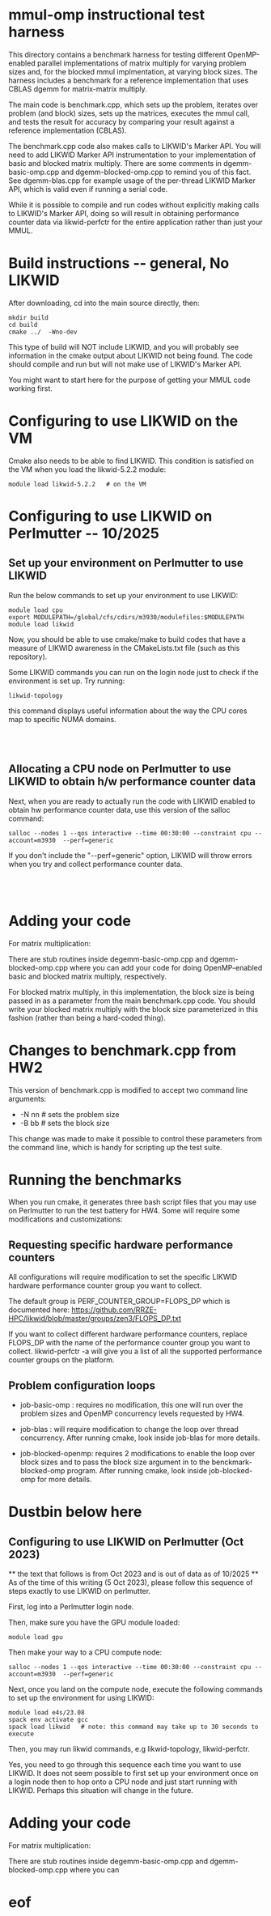 # mmul-omp instructional test harness

This directory contains a benchmark harness for testing different OpenMP-enabled parallel
implementations of matrix multiply for varying problem sizes and, for the blocked mmul 
implmentation, at varying block sizes. The harness includes a benchmark for a reference
implementation that uses CBLAS dgemm for matrix-matrix multiply. 

The main code is benchmark.cpp, which sets up the problem, iterates over problem
(and block) sizes, sets up the matrices, executes the mmul call, and tests the
result for accuracy by comparing your result against a reference implementation (CBLAS).

The benchmark.cpp code also makes calls to LIKWID's Marker API. You will need to add
LIKWID Marker API instrumentation to your implementation of basic and blocked matrix
multiply. There are some comments in dgemm-basic-omp.cpp and dgemm-blocked-omp.cpp
to remind you of this fact. See dgemm-blas.cpp for example usage of the per-thread
LIKWID Marker API, which is valid even if running a serial code.

While it is possible to compile and run codes without explicitly making calls to LIKWID's
Marker API, doing so will result in obtaining performance counter data via likwid-perfctr 
for the entire application rather than just your MMUL.


# Build instructions -- general, No LIKWID

After downloading, cd into the main source directly, then:

    mkdir build  
    cd build  
    cmake ../  -Wno-dev

This type of build will NOT include LIKWID, and you will probably see information in the cmake
output about LIKWID not being found. The code should compile and run but will not make use of 
LIKWID's Marker API.

You might want to start here for the purpose of getting your MMUL code working first.

# Configuring to use LIKWID on the VM

Cmake also needs to be able to find LIKWID. This condition is satisfied on the VM 
when you load the likwid-5.2.2 module:  

    module load likwid-5.2.2   # on the VM

# Configuring to use LIKWID on Perlmutter -- 10/2025

## <a name="envSetup"> Set up your environment on Perlmutter to use LIKWID

Run the below commands to set up your environment to use LIKWID:

```
module load cpu
export MODULEPATH=/global/cfs/cdirs/m3930/modulefiles:$MODULEPATH
module load likwid
```

Now, you should be able to use cmake/make to build codes that have a measure of LIKWID awareness in the CMakeLists.txt file (such as this repository).

Some LIKWID commands you can run on the login node just to check if the environment is set up. Try running:
```
likwid-topology
```
this command displays useful information about the way the CPU cores map to specific NUMA domains.

<br></br>
## <a name="sallocNode">Allocating a CPU node on Perlmutter to use LIKWID to obtain h/w performance counter data

Next, when you are ready to actually run the code with LIKWID enabled to obtain hw performance counter data, use this version of the salloc command: 

```
salloc --nodes 1 --qos interactive --time 00:30:00 --constraint cpu --account=m3930  --perf=generic
```

If you don't include the "--perf=generic" option, LIKWID will throw errors when you try and collect performance counter data.


<br></br>

# Adding your code

For matrix multiplication:

There are stub routines inside degemm-basic-omp.cpp and dgemm-blocked-omp.cpp where you can
add your code for doing OpenMP-enabled basic and blocked matrix multiply, respectively.

For blocked matrix multiply, in this implementation, the block size is being passed in as
a parameter from the main benchmark.cpp code. You should write your blocked matrix multiply
with the block size parameterized in this fashion (rather than being a hard-coded thing). 

# Changes to benchmark.cpp from HW2

This version of benchmark.cpp is modified to accept two command line arguments:

* -N nn   # sets the problem size  
* -B bb   # sets the block size

This change was made to make it possible to control these parameters from the command
line, which is handy for scripting up the test suite.

# Running the benchmarks

When you run cmake, it generates three bash script files that you may use on Perlmutter to
run the test battery for HW4. Some will require some modifications and customizations:

## Requesting specific  hardware performance counters


All configurations will require modification to set the specific LIKWID hardware performance
counter group you want to collect. 


The default group is PERF_COUNTER_GROUP=FLOPS_DP which
is documented here: https://github.com/RRZE-HPC/likwid/blob/master/groups/zen3/FLOPS_DP.txt

If you want to collect different hardware performance counters, replace FLOPS_DP with the
name of the performance counter group you want to collect. likwid-perfctr -a will give
you a list of all the supported performance counter groups on the platform.

##  Problem configuration loops

* job-basic-omp : requires no modification, this one will run over the problem sizes and
OpenMP concurrency levels requested by HW4.

* job-blas : will require modification to change the loop over thread concurrency. After
running cmake, look inside job-blas for more details.

* job-blocked-openmp: requires 2 modifications to enable the loop over block sizes and
to pass the block size argument in to the benckmark-blocked-omp program. After running
cmake, look inside job-blocked-omp for more details.


# Dustbin below here

## Configuring to use LIKWID on Perlmutter (Oct 2023)

** the text that follows is from Oct 2023 and is out of data as of 10/2025 **
As of the time of this writing (5 Oct 2023), please follow this sequence of steps exactly to use LIKWID
on perlmutter.

First, log into a Perlmutter login node.

Then, make sure you have the GPU module loaded:

    module load gpu


Then make your way to a CPU compute node:

    salloc --nodes 1 --qos interactive --time 00:30:00 --constraint cpu --account=m3930  --perf=generic

Next, once you land on the compute node, execute the following commands to set up the environment for using LIKWID:

    module load e4s/23.08
    spack env activate gcc
    spack load likwid   # note: this command may take up to 30 seconds to execute

Then, you may run likwid commands, e.g likwid-topology, likwid-perfctr.

Yes, you need to go through this sequence each time you want to use LIKWID. It does not seem possible to
first set up your environment once on a login node then to hop onto a CPU node and just start running
with LIKWID. Perhaps this situation will change in the future.

# Adding your code

For matrix multiplication:

There are stub routines inside degemm-basic-omp.cpp and dgemm-blocked-omp.cpp where you can
# eof
